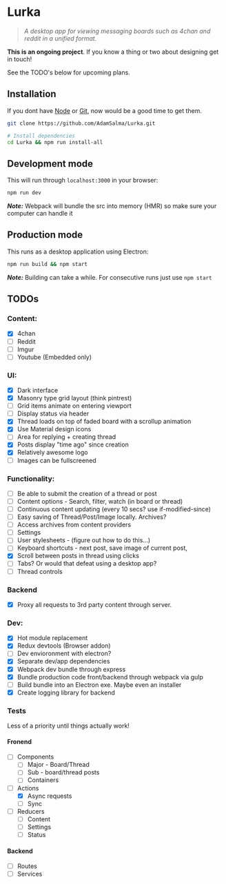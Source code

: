 # Lurka

> *A desktop app for viewing messaging boards such as 4chan and reddit in a unified format.*

**This is an ongoing project**. If you know a thing or two about designing get in touch!

See the TODO's below for upcoming plans.

## Installation
If you dont have [Node](https://nodejs.org/en/) or [Git](https://git-scm.com/), now would be a good time to get them. 
```bash
git clone https://github.com/AdamSalma/Lurka.git

# Install dependencies
cd Lurka && npm run install-all
```
## Development mode 
This will run through `localhost:3000` in your browser:
```bash
npm run dev
```
***Note:*** Webpack will bundle the src into memory (HMR) so make sure your computer can handle it

## Production mode
This runs as a desktop application using Electron:
```bash
npm run build && npm start
```
***Note:*** Building can take a while. For consecutive runs just use `npm start`

## TODOs
### Content:
- [x] 4chan
- [ ] Reddit
- [ ] Imgur
- [ ] Youtube (Embedded only)
  
### UI:
- [x] Dark interface
- [x] Masonry type grid layout (think pintrest)
- [ ] Grid items animate on entering viewport
- [ ] Display status via header
- [x] Thread loads on top of faded board with a scrollup animation
- [x] Use Material design icons
- [ ] Area for replying + creating thread
- [x] Posts display "time ago" since creation
- [x] Relatively awesome logo
- [ ] Images can be fullscreened

### Functionality:
- [ ] Be able to submit the creation of a thread or post
- [ ] Content options - Search, filter, watch (in board or thread)
- [ ] Continuous content updating (every 10 secs? use if-modified-since)
- [ ] Easy saving of Thread/Post/Image locally. Archives?
- [ ] Access archives from content providers
- [ ] Settings
- [ ] User stylesheets - (figure out how to do this...)
- [ ] Keyboard shortcuts - next post, save image of current post, 
- [x] Scroll between posts in thread using clicks
- [ ] Tabs? Or would that defeat using a desktop app?
- [ ] Thread controls

### Backend
- [x] Proxy all requests to 3rd party content through server.

### Dev:
- [x] Hot module replacement
- [x] Redux devtools (Browser addon)
- [ ] Dev envioronment with electron?
- [x] Separate dev/app dependencies
- [x] Webpack dev bundle through express
- [x] Bundle production code front/backend through webpack via gulp 
- [ ] Build bundle into an Electron exe. Maybe even an installer
- [x] Create logging library for backend

### Tests 
Less of a priority until things actually work!
#### Fronend
- [ ] Components
  - [ ] Major - Board/Thread
  - [ ] Sub - board/thread posts
  - [ ] Containers
- [ ] Actions
  - [x] Async requests
  - [ ] Sync
- [ ] Reducers
  - [ ] Content
  - [ ] Settings
  - [ ] Status  
  
#### Backend
- [ ] Routes
- [ ] Services
